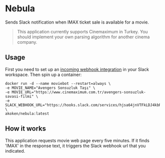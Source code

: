 # Nebula
Sends Slack notification when IMAX ticket sale is available for a movie.

> This application currently supports Cinemaximum in Turkey. You should implement your own parsing algorithm for another cinema company.

## Usage

First you need to set up an [incoming webhook integration](https://my.slack.com/services/new/incoming-webhook/) in your Slack workspace. Then spin up a container:

```
docker run -d --name moviebot --restart=always \
-e MOVIE_NAME="Avengers Sonsuzluk Taşı" \
-e MOVIE_URL="https://www.cinemaximum.com.tr/avengers-sonsuzluk-savasi-filmi" \
-e SLACK_WEBHOOK_URL="https://hooks.slack.com/services/hjsa64jnVTFkLDJ4kbRLoU9" \
akoken/nebula:latest
```

## How it works
This application requests movie web page every five minutes. If it finds 'IMAX' in the response text, it triggers the Slack webhook url that you indicated.

